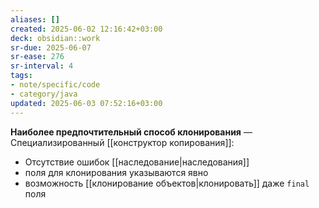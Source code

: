 ```yaml
---
aliases: []
created: 2025-06-02 12:16:42+03:00
deck: obsidian::work
sr-due: 2025-06-07
sr-ease: 276
sr-interval: 4
tags:
- note/specific/code
- category/java
updated: 2025-06-03 07:52:16+03:00
---
```


**Наиболее предпочтительный способ клонирования**
—
Специализированный [[конструктор копирования]]:
- Отсутствие ошибок [[наследование|наследования]]
- поля для клонирования указываются явно
- возможность [[клонирование объектов|клонировать]] даже `final` поля